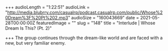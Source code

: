 +++
audioLength = "1:22:51"
audioLink = "http://media.blubrry.com/casualrp/podcast.casualrp.com/public/Whose%20Dream%3F%20Pt%202.mp3"
audioSize = "160043669"
date = 2021-05-28T00:00:00Z
featuredImage = ""
slug = "148"
title = "Interlude | Whose Dream Is This? (Pt. 2)"

+++
The group continues through the dream-like world and are faced with a new, but very familiar enemy.